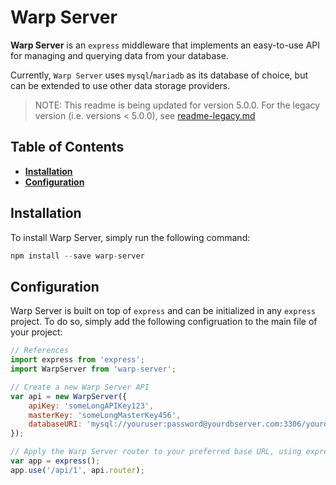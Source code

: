 Warp Server
===========

__Warp Server__ is an `express` middleware that implements an easy-to-use API for managing and querying data from your database.

Currently, `Warp Server` uses `mysql`/`mariadb` as its database of choice, but can be extended to use other data storage providers.

> NOTE: This readme is being updated for version 5.0.0. For the legacy version (i.e. versions < 5.0.0), see [readme-legacy.md](readme-legacy.md)

## Table of Contents
- **[Installation](#installation)**  
- **[Configuration](#configuration)**

## Installation

To install Warp Server, simply run the following command:

```javascript
npm install --save warp-server
```

## Configuration

Warp Server is built on top of `express` and can be initialized in any `express` project. To do so, simply add the following configruation to the main file of your project:

```javascript
// References
import express from 'express';
import WarpServer from 'warp-server';

// Create a new Warp Server API
var api = new WarpServer({
    apiKey: 'someLongAPIKey123',
    masterKey: 'someLongMasterKey456',
    databaseURI: 'mysql://youruser:password@yourdbserver.com:3306/yourdatabase'
});

// Apply the Warp Server router to your preferred base URL, using express' app.use() method
var app = express();
app.use('/api/1', api.router);
```
